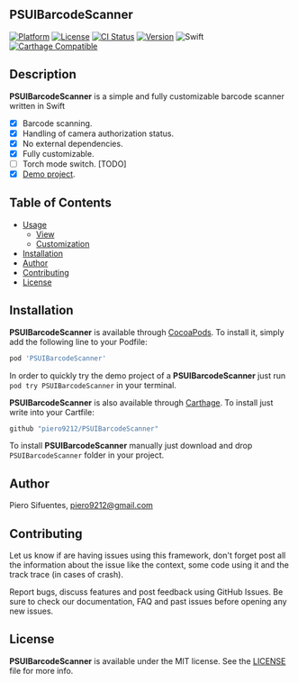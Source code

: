 ## **PSUIBarcodeScanner**

[![Platform](https://img.shields.io/cocoapods/p/PSUIBarcodeScanner.svg?style=flat)](http://cocoadocs.org/docsets/PSUIBarcodeScanner)
[![License](https://img.shields.io/cocoapods/l/PSUIBarcodeScanner.svg?style=flat)](http://cocoadocs.org/docsets/PSUIBarcodeScanner)
[![CI Status](http://img.shields.io/travis/piero9212/PSUIBarcodeScanner.svg?style=flat)](https://travis-ci.org/piero9212/PSUIBarcodeScanner)
[![Version](https://img.shields.io/cocoapods/v/PSUIBarcodeScanner.svg?style=flat)](http://cocoadocs.org/docsets/PSUIBarcodeScanner)
![Swift](https://img.shields.io/badge/%20in-swift%205.0-orange.svg)
[![Carthage Compatible](https://img.shields.io/badge/Carthage-compatible-4BC51D.svg?style=flat)](https://github.com/Carthage/Carthage)

## Description

**PSUIBarcodeScanner** is a simple and fully customizable barcode scanner written in Swift

- [x] Barcode scanning.
- [x] Handling of camera authorization status.
- [x] No external dependencies.
- [x] Fully customizable.
- [ ] Torch mode switch. [TODO]
- [x] [Demo project](https://github.com/piero9212/PSUIBarcodeScanner/tree/master/PSUIBarcodeScanner/PSUIBarcodeScannerExamples).

## Table of Contents

* [Usage](#usage)
  * [View](#view)
  * [Customization](#customization)
* [Installation](#installation)
* [Author](#author)
* [Contributing](#contributing)
* [License](#license)

## Installation

**PSUIBarcodeScanner** is available through [CocoaPods](https://cocoapods.org/pods/PSUIBarcodeScanner). To install
it, simply add the following line to your Podfile:

```ruby
pod 'PSUIBarcodeScanner'
```

In order to quickly try the demo project of a **PSUIBarcodeScanner** just run
`pod try PSUIBarcodeScanner` in your terminal.

**PSUIBarcodeScanner** is also available through [Carthage](https://github.com/Carthage/Carthage).
To install just write into your Cartfile:

```ruby
github "piero9212/PSUIBarcodeScanner"
```

To install **PSUIBarcodeScanner** manually just download and drop `PSUIBarcodeScanner` folder in your project.

## Author

Piero Sifuentes, piero9212@gmail.com

## Contributing

Let us know if are having issues using this framework, don't forget post all the information about the issue like the context, some code using it and the track trace (in cases of crash).

Report bugs, discuss features and post feedback using GitHub Issues. Be sure to check our documentation, FAQ and past issues before opening any new issues.

## License

**PSUIBarcodeScanner** is available under the MIT license. See the [LICENSE](https://github.com/piero9212/PSUIBarcodeScanner/blob/master/LICENSE) file for more info.
